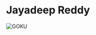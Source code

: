 # Jayadeep Reddy
<picture>
 <source media="(prefers-color-scheme: dark)" srcset="![wp7421370](https://user-images.githubusercontent.com/122494158/212260676-764e0c00-8b90-4a4b-9f0f-15afb03c16e0.jpg)">
 <source media="(prefers-color-scheme: light)" srcset="![Son-Goku](https://user-images.githubusercontent.com/122494158/212260913-d54a64a4-ae9d-485d-82e5-08836c35f74a.jpg)">
 <img alt="GOKU" src="![goku bw](https://user-images.githubusercontent.com/122494158/212261362-ecbc2ab4-760a-48b5-819e-95ee07c53257.jpg)">
</picture>

